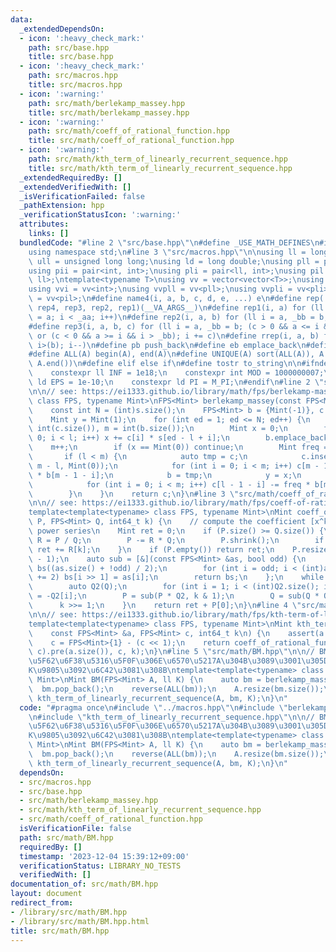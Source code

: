 ```yaml
---
data:
  _extendedDependsOn:
  - icon: ':heavy_check_mark:'
    path: src/base.hpp
    title: src/base.hpp
  - icon: ':heavy_check_mark:'
    path: src/macros.hpp
    title: src/macros.hpp
  - icon: ':warning:'
    path: src/math/berlekamp_massey.hpp
    title: src/math/berlekamp_massey.hpp
  - icon: ':warning:'
    path: src/math/coeff_of_rational_function.hpp
    title: src/math/coeff_of_rational_function.hpp
  - icon: ':warning:'
    path: src/math/kth_term_of_linearly_recurrent_sequence.hpp
    title: src/math/kth_term_of_linearly_recurrent_sequence.hpp
  _extendedRequiredBy: []
  _extendedVerifiedWith: []
  _isVerificationFailed: false
  _pathExtension: hpp
  _verificationStatusIcon: ':warning:'
  attributes:
    links: []
  bundledCode: "#line 2 \"src/base.hpp\"\n#define _USE_MATH_DEFINES\n#include <bits/stdc++.h>\n\
    using namespace std;\n#line 3 \"src/macros.hpp\"\n\nusing ll = long long;\nusing\
    \ ull = unsigned long long;\nusing ld = long double;\nusing pll = pair<ll, ll>;\n\
    using pii = pair<int, int>;\nusing pli = pair<ll, int>;\nusing pil = pair<int,\
    \ ll>;\ntemplate<typename T>\nusing vv = vector<vector<T>>;\nusing vvl = vv<ll>;\n\
    using vvi = vv<int>;\nusing vvpll = vv<pll>;\nusing vvpli = vv<pli>;\nusing vvpil\
    \ = vv<pil>;\n#define name4(i, a, b, c, d, e, ...) e\n#define rep(...) name4(__VA_ARGS__,\
    \ rep4, rep3, rep2, rep1)(__VA_ARGS__)\n#define rep1(i, a) for (ll i = 0, _aa\
    \ = a; i < _aa; i++)\n#define rep2(i, a, b) for (ll i = a, _bb = b; i < _bb; i++)\n\
    #define rep3(i, a, b, c) for (ll i = a, _bb = b; (c > 0 && a <= i && i < _bb)\
    \ or (c < 0 && a >= i && i > _bb); i += c)\n#define rrep(i, a, b) for (ll i=(a);\
    \ i>(b); i--)\n#define pb push_back\n#define eb emplace_back\n#define mkp make_pair\n\
    #define ALL(A) begin(A), end(A)\n#define UNIQUE(A) sort(ALL(A)), A.erase(unique(ALL(A)),\
    \ A.end())\n#define elif else if\n#define tostr to_string\n\n#ifndef CONSTANTS\n\
    \    constexpr ll INF = 1e18;\n    constexpr int MOD = 1000000007;\n    constexpr\
    \ ld EPS = 1e-10;\n    constexpr ld PI = M_PI;\n#endif\n#line 2 \"src/math/berlekamp_massey.hpp\"\
    \n\n// see: https://ei1333.github.io/library/math/fps/berlekamp-massey.hpp\ntemplate<template<typename>\
    \ class FPS, typename Mint>\nFPS<Mint> berlekamp_massey(const FPS<Mint> &s) {\n\
    \    const int N = (int)s.size();\n    FPS<Mint> b = {Mint(-1)}, c = {Mint(-1)};\n\
    \    Mint y = Mint(1);\n    for (int ed = 1; ed <= N; ed++) {\n        int l =\
    \ int(c.size()), m = int(b.size());\n        Mint x = 0;\n        for (int i =\
    \ 0; i < l; i++) x += c[i] * s[ed - l + i];\n        b.emplace_back(0);\n    \
    \    m++;\n        if (x == Mint(0)) continue;\n        Mint freq = x / y;\n \
    \       if (l < m) {\n            auto tmp = c;\n            c.insert(begin(c),\
    \ m - l, Mint(0));\n            for (int i = 0; i < m; i++) c[m - 1 - i] -= freq\
    \ * b[m - 1 - i];\n            b = tmp;\n            y = x;\n        } else {\n\
    \            for (int i = 0; i < m; i++) c[l - 1 - i] -= freq * b[m - 1 - i];\n\
    \        }\n    }\n    return c;\n}\n#line 3 \"src/math/coeff_of_rational_function.hpp\"\
    \n\n// see: https://ei1333.github.io/library/math/fps/coeff-of-rational-function.hpp\n\
    template<template<typename> class FPS, typename Mint>\nMint coeff_of_rational_function(FPS<Mint>\
    \ P, FPS<Mint> Q, int64_t k) {\n    // compute the coefficient [x^k] P/Q of rational\
    \ power series\n    Mint ret = 0;\n    if (P.size() >= Q.size()) {\n        auto\
    \ R = P / Q;\n        P -= R * Q;\n        P.shrink();\n        if (k < (int)R.size())\
    \ ret += R[k];\n    }\n    if (P.empty()) return ret;\n    P.resize((int)Q.size()\
    \ - 1);\n    auto sub = [&](const FPS<Mint> &as, bool odd) {\n        FPS<Mint>\
    \ bs((as.size() + !odd) / 2);\n        for (int i = odd; i < (int)as.size(); i\
    \ += 2) bs[i >> 1] = as[i];\n        return bs;\n    };\n    while (k > 0) {\n\
    \        auto Q2(Q);\n        for (int i = 1; i < (int)Q2.size(); i += 2) Q2[i]\
    \ = -Q2[i];\n        P = sub(P * Q2, k & 1);\n        Q = sub(Q * Q2, 0);\n  \
    \      k >>= 1;\n    }\n    return ret + P[0];\n}\n#line 4 \"src/math/kth_term_of_linearly_recurrent_sequence.hpp\"\
    \n\n// see: https://ei1333.github.io/library/math/fps/kth-term-of-linearly-recurrent-sequence.hpp\n\
    template<template<typename> class FPS, typename Mint>\nMint kth_term_of_linearly_recurrent_sequence(\n\
    \    const FPS<Mint> &a, FPS<Mint> c, int64_t k\n) {\n    assert(a.size() == c.size());\n\
    \    c = FPS<Mint>{1} - (c << 1);\n    return coeff_of_rational_function((a *\
    \ c).pre(a.size()), c, k);\n}\n#line 5 \"src/math/BM.hpp\"\n\n// BM\uFF1A\u7DDA\
    \u5F62\u6F38\u5316\u5F0F\u306E\u6570\u5217A\u304B\u3089\u3001\u305D\u306E\u7B2C\
    K\u9805\u3092\u6C42\u3081\u308B\ntemplate<template<typename> class FPS, typename\
    \ Mint>\nMint BM(FPS<Mint> A, ll K) {\n    auto bm = berlekamp_massey(A);\n  \
    \  bm.pop_back();\n    reverse(ALL(bm));\n    A.resize(bm.size());\n    return\
    \ kth_term_of_linearly_recurrent_sequence(A, bm, K);\n}\n"
  code: "#pragma once\n#include \"../macros.hpp\"\n#include \"berlekamp_massey.hpp\"\
    \n#include \"kth_term_of_linearly_recurrent_sequence.hpp\"\n\n// BM\uFF1A\u7DDA\
    \u5F62\u6F38\u5316\u5F0F\u306E\u6570\u5217A\u304B\u3089\u3001\u305D\u306E\u7B2C\
    K\u9805\u3092\u6C42\u3081\u308B\ntemplate<template<typename> class FPS, typename\
    \ Mint>\nMint BM(FPS<Mint> A, ll K) {\n    auto bm = berlekamp_massey(A);\n  \
    \  bm.pop_back();\n    reverse(ALL(bm));\n    A.resize(bm.size());\n    return\
    \ kth_term_of_linearly_recurrent_sequence(A, bm, K);\n}\n"
  dependsOn:
  - src/macros.hpp
  - src/base.hpp
  - src/math/berlekamp_massey.hpp
  - src/math/kth_term_of_linearly_recurrent_sequence.hpp
  - src/math/coeff_of_rational_function.hpp
  isVerificationFile: false
  path: src/math/BM.hpp
  requiredBy: []
  timestamp: '2023-12-04 15:39:12+09:00'
  verificationStatus: LIBRARY_NO_TESTS
  verifiedWith: []
documentation_of: src/math/BM.hpp
layout: document
redirect_from:
- /library/src/math/BM.hpp
- /library/src/math/BM.hpp.html
title: src/math/BM.hpp
---
```

